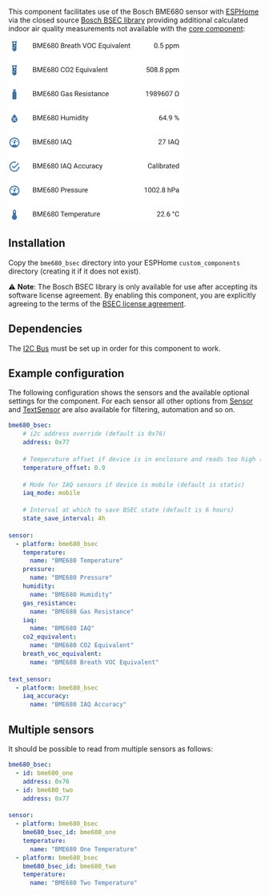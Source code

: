 This component facilitates use of the Bosch BME680 sensor with [ESPHome](https://esphome.io) via the closed source [Bosch BSEC library](https://github.com/BoschSensortec/BSEC-Arduino-library) providing additional calculated indoor air quality measurements not available with the [core component](https://esphome.io/components/sensor/bme680.html):

![Home Assistant Entities](ha-screenshot.png)

## Installation
Copy the `bme680_bsec` directory into your ESPHome `custom_components` directory (creating it if it does not exist).

⚠️ **Note**: The Bosch BSEC library is only available for use after accepting its software license agreement. By enabling this component, you are explicitly agreeing to the terms of the [BSEC license agreement](https://www.bosch-sensortec.com/media/boschsensortec/downloads/bsec/2017-07-17_clickthrough_license_terms_environmentalib_sw_clean.pdf).

## Dependencies
The [I2C Bus](https://esphome.io/components/i2c.html#i2c) must be set up in order for this component to work.

## Example configuration
The following configuration shows the sensors and the available optional settings for the component. For each sensor all other options from [Sensor](https://esphome.io/components/sensor/index.html#config-sensor) and [TextSensor](https://esphome.io/components/text_sensor/index.html#base-text-sensor-configuration) are also available for filtering, automation and so on.

```yaml
bme680_bsec:
    # i2c address override (default is 0x76)
    address: 0x77

    # Temperature offset if device is in enclosure and reads too high (default is 0)
    temperature_offset: 0.9

    # Mode for IAQ sensors if device is mobile (default is static)
    iaq_mode: mobile

    # Interval at which to save BSEC state (default is 6 hours)
    state_save_interval: 4h

sensor:
  - platform: bme680_bsec
    temperature:
      name: "BME680 Temperature"
    pressure:
      name: "BME680 Pressure"
    humidity:
      name: "BME680 Humidity"
    gas_resistance:
      name: "BME680 Gas Resistance"
    iaq:
      name: "BME680 IAQ"
    co2_equivalent:
      name: "BME680 CO2 Equivalent"
    breath_voc_equivalent:
      name: "BME680 Breath VOC Equivalent"

text_sensor:
  - platform: bme680_bsec
    iaq_accuracy:
      name: "BME680 IAQ Accuracy"
```

## Multiple sensors
It should be possible to read from multiple sensors as follows:
```yaml
bme680_bsec:
  - id: bme680_one
    address: 0x76
  - id: bme680_two
    address: 0x77

sensor:
  - platform: bme680_bsec
    bme680_bsec_id: bme680_one
    temperature:
      name: "BME680 One Temperature"
  - platform: bme680_bsec
    bme680_bsec_id: bme680_two
    temperature:
      name: "BME680 Two Temperature"
```
